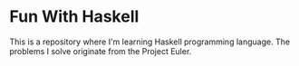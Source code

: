Fun With Haskell
================

This is a repository where I'm learning Haskell programming language. The problems I solve originate from the Project Euler.